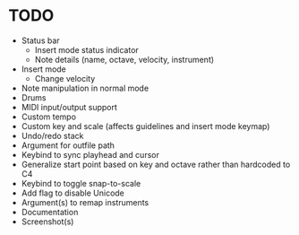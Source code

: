 # TODO

- Status bar
	- Insert mode status indicator
	- Note details (name, octave, velocity, instrument)
- Insert mode
	- Change velocity
- Note manipulation in normal mode
- Drums
- MIDI input/output support
- Custom tempo
- Custom key and scale (affects guidelines and insert mode keymap)
- Undo/redo stack
- Argument for outfile path
- Keybind to sync playhead and cursor
- Generalize start point based on key and octave rather than hardcoded to C4
- Keybind to toggle snap-to-scale
- Add flag to disable Unicode
- Argument(s) to remap instruments
- Documentation
- Screenshot(s)
